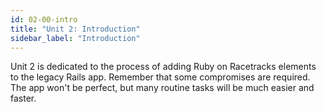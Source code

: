 ```yaml
---
id: 02-00-intro
title: "Unit 2: Introduction"
sidebar_label: "Introduction"
---
```


Unit 2 is dedicated to the process of adding Ruby on Racetracks elements to the legacy Rails app.  Remember that some compromises are required.  The app won't be perfect, but many routine tasks will be much easier and faster.
